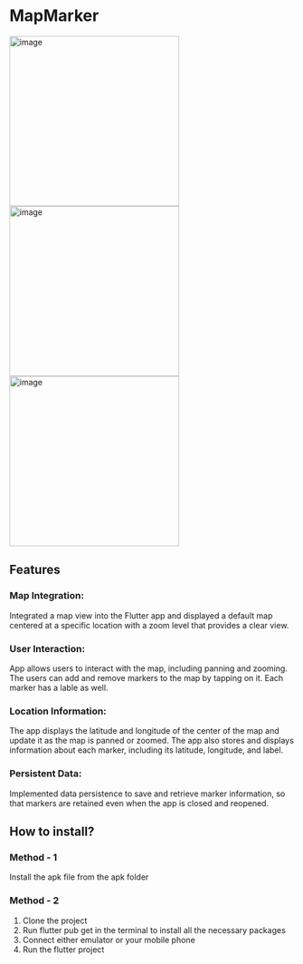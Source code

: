 # MapMarker

<img width="300" alt="image" src="https://github.com/ash-100/map_marker/assets/77534181/2982a78e-dbd1-40e0-9f6f-43891e105abb">  
  <img width="300" alt="image" src="https://github.com/ash-100/map_marker/assets/77534181/1671a001-2dc3-4d45-86b7-22acf39fbbd1">  
  <img width="300" alt="image" src="https://github.com/ash-100/map_marker/assets/77534181/907d9187-cc2d-446f-a2a4-47af426e5080">


## Features
### Map Integration:
Integrated a map view into the Flutter app and displayed a default map centered at a specific location with a zoom level that provides a clear view.

### User Interaction:
App allows users to interact with the map, including panning and zooming. The users can add and remove markers to the map by tapping on it. Each marker has a lable as well. 

### Location Information:
The app displays the latitude and longitude of the center of the map and update it as the map is panned or zoomed. The app also stores and displays information about each marker, including its latitude, longitude, and label.

### Persistent Data:
Implemented data persistence to save and retrieve marker information, so that markers are retained even when the app is closed and reopened.

## How to install?
### Method - 1
Install the apk file from the apk folder

### Method - 2
1) Clone the project
2) Run flutter pub get in the terminal to install all the necessary packages
3) Connect either emulator or your mobile phone
4) Run the flutter project
